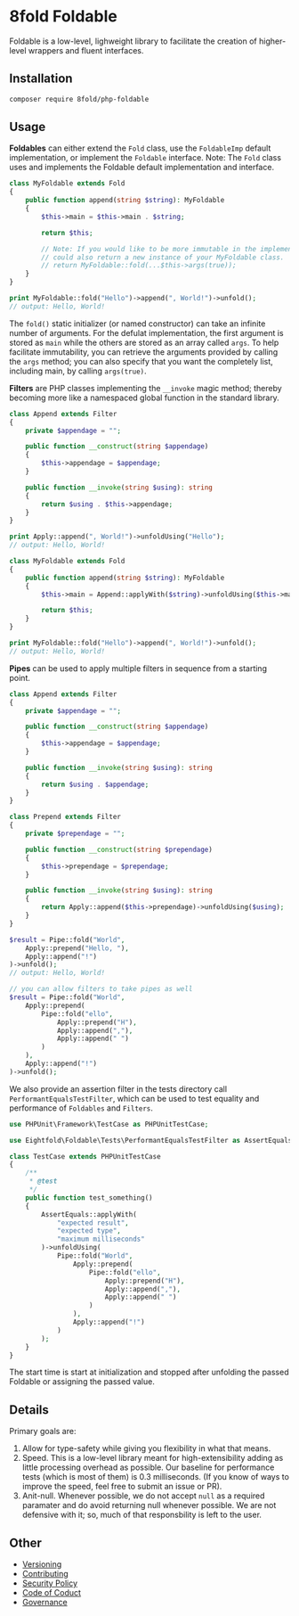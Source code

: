 # 8fold Foldable

Foldable is a low-level, lighweight library to facilitate the creation of higher-level wrappers and fluent interfaces.

## Installation

```bash
composer require 8fold/php-foldable
```

## Usage

**Foldables** can either extend the `Fold` class, use the `FoldableImp` default implementation, or implement the `Foldable` interface. Note: The `Fold` class uses and implements the Foldable default implementation and interface.

```php
class MyFoldable extends Fold
{
	public function append(string $string): MyFoldable
	{
		$this->main = $this->main . $string;

		return $this;

		// Note: If you would like to be more immutable in the implementation, you
		// could also return a new instance of your MyFoldable class.
		// return MyFoldable::fold(...$this->args(true));
	}
}

print MyFoldable::fold("Hello")->append(", World!")->unfold();
// output: Hello, World!
```

The `fold()` static initializer (or named constructor) can take an infinite number of arguments. For the defulat implementation, the first argument is stored as `main` while the others are stored as an array called `args`. To help facilitate immutability, you can retrieve the arguments provided by calling the `args` method; you can also specify that you want the completely list, including main, by calling `args(true)`.

**Filters** are PHP classes implementing the `__invoke` magic method; thereby becoming more like a namespaced global function in the standard library.

```php
class Append extends Filter
{
	private $appendage = "";

	public function __construct(string $appendage)
	{
		$this->appendage = $appendage;
	}

	public function __invoke(string $using): string
	{
		return $using . $this->appendage;
	}
}

print Apply::append(", World!")->unfoldUsing("Hello");
// output: Hello, World!

class MyFoldable extends Fold
{
	public function append(string $string): MyFoldable
	{
		$this->main = Append::applyWith($string)->unfoldUsing($this->main);

		return $this;
	}
}

print MyFoldable::fold("Hello")->append(", World!")->unfold();
// output: Hello, World!
```

**Pipes** can be used to apply multiple filters in sequence from a starting point.

```php
class Append extends Filter
{
	private $appendage = "";

	public function __construct(string $appendage)
	{
		$this->appendage = $appendage;
	}

	public function __invoke(string $using): string
	{
		return $using . $appendage;
	}
}

class Prepend extends Filter
{
	private $prependage = "";

	public function __construct(string $prependage)
	{
		$this->prependage = $prependage;
	}

	public function __invoke(string $using): string
	{
		return Apply::append($this->prependage)->unfoldUsing($using);
	}
}

$result = Pipe::fold("World",
	Apply::prepend("Hello, "),
	Apply::append("!")
)->unfold();
// output: Hello, World!

// you can allow filters to take pipes as well
$result = Pipe::fold("World",
	Apply::prepend(
		Pipe::fold("ello",
			Apply::prepend("H"),
			Apply::append(","),
			Apply::append(" ")
		)
	),
	Apply::append("!")
)->unfold();
```

We also provide an assertion filter in the tests directory call `PerformantEqualsTestFilter`, which can be used to test equality and performance of `Foldables` and `Filters`.

```php
use PHPUnit\Framework\TestCase as PHPUnitTestCase;

use Eightfold\Foldable\Tests\PerformantEqualsTestFilter as AssertEquals;

class TestCase extends PHPUnitTestCase
{
	/**
	 * @test
	 */
	public function test_something()
	{
		AssertEquals::applyWith(
			"expected result",
			"expected type",
			"maximum milliseconds"
		)->unfoldUsing(
			Pipe::fold("World",
				Apply::prepend(
					Pipe::fold("ello",
						Apply::prepend("H"),
						Apply::append(","),
						Apply::append(" ")
					)
				),
				Apply::append("!")
			)
		);
	}
}
```

The start time is start at initialization and stopped after unfolding the passed Foldable or assigning the passed value.

## Details

Primary goals are:

1. Allow for type-safety while giving you flexibility in what that means.
2. Speed. This is a low-level library meant for high-extensibility adding as little processing overhead as possible. Our baseline for performance tests (which is most of them) is 0.3 milliseconds. (If you know of ways to improve the speed, feel free to submit an issue or PR).
3. Anit-null. Whenever possible, we do not accept `null` as a required paramater and do avoid returning null whenever possible. We are not defensive with it; so, much of that responsbility is left to the user.

## Other

- [Versioning](https://github.com/8fold/php-foldable/blob/master/.github/VERSIONING.md)
- [Contributing](https://github.com/8fold/php-foldable/blob/master/.github/CONTRIBUTING.md)
- [Security Policy](https://github.com/8fold/php-foldable/blob/master/.github/SECURITY.md)
- [Code of Coduct](https://github.com/8fold/php-foldable/blob/master/.github/CODE_OF_CONDUCT.md)
- [Governance](https://github.com/8fold/php-foldable/blob/master/.github/GOVERNANCE.md)

